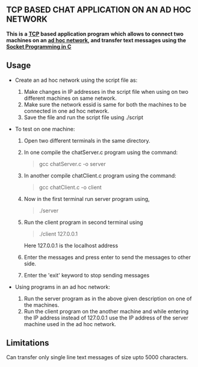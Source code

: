 ## TCP BASED CHAT APPLICATION ON AN AD HOC NETWORK

**This is a [TCP](https://www.tutorialspoint.com/data_communication_computer_network/transmission_control_protocol.htm) based application program which allows to connect two machines on an [ad hoc network](https://en.wikipedia.org/wiki/Wireless_ad_hoc_network), and transfer text messages
using the [Socket Programming in C](https://www.geeksforgeeks.org/socket-programming-cc)**


## Usage

* Create an ad hoc network using the script file as:
	1) Make changes in IP addresses in the script file when using on two different machines on same network.
	2) Make sure the network essid is same for both the machines to be connected in one ad hoc network.
	3) Save the file and run the script file using ./script
	
* To test on one machine:
	1) Open two different terminals in the same directory.
	2) In one compile the chatServer.c program using the command:
		>gcc chatServer.c -o server

	3) In another compile chatClient.c program using the command:
		>gcc chatClient.c -o client

 	4) Now in the first terminal run server program using,
		>./server

	5) Run the client program in second terminal using
		>./client 127.0.0.1

	   Here 127.0.0.1 is the localhost address
	6) Enter the messages and press enter to send the messages to other side.
	7) Enter the 'exit' keyword to stop sending messages

* Using programs in an ad hoc network:
	1) Run the server program as in the above given description on one of the machines.
	2) Run the client program on the another machine and while entering the IP address instead of 127.0.0.1 use the IP
	   address of the server machine used in the ad hoc network.

## Limitations

Can transfer only single line text messages of size upto 5000 characters.
